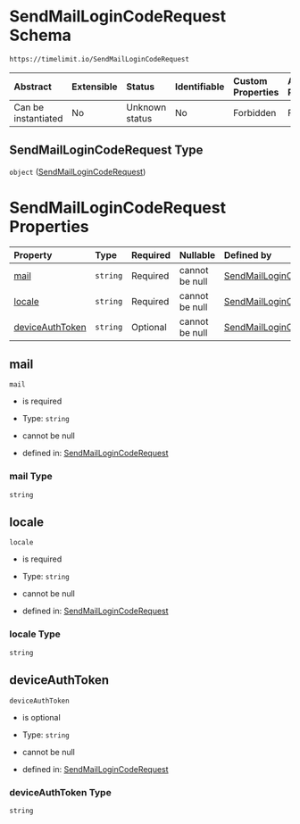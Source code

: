 # SendMailLoginCodeRequest Schema

```txt
https://timelimit.io/SendMailLoginCodeRequest
```

| Abstract            | Extensible | Status         | Identifiable | Custom Properties | Additional Properties | Access Restrictions | Defined In                                                                                          |
| :------------------ | :--------- | :------------- | :----------- | :---------------- | :-------------------- | :------------------ | :-------------------------------------------------------------------------------------------------- |
| Can be instantiated | No         | Unknown status | No           | Forbidden         | Forbidden             | none                | [SendMailLoginCodeRequest.schema.json](SendMailLoginCodeRequest.schema.json "open original schema") |

## SendMailLoginCodeRequest Type

`object` ([SendMailLoginCodeRequest](sendmaillogincoderequest.md))

# SendMailLoginCodeRequest Properties

| Property                            | Type     | Required | Nullable       | Defined by                                                                                                                                                     |
| :---------------------------------- | :------- | :------- | :------------- | :------------------------------------------------------------------------------------------------------------------------------------------------------------- |
| [mail](#mail)                       | `string` | Required | cannot be null | [SendMailLoginCodeRequest](sendmaillogincoderequest-properties-mail.md "https://timelimit.io/SendMailLoginCodeRequest#/properties/mail")                       |
| [locale](#locale)                   | `string` | Required | cannot be null | [SendMailLoginCodeRequest](sendmaillogincoderequest-properties-locale.md "https://timelimit.io/SendMailLoginCodeRequest#/properties/locale")                   |
| [deviceAuthToken](#deviceauthtoken) | `string` | Optional | cannot be null | [SendMailLoginCodeRequest](sendmaillogincoderequest-properties-deviceauthtoken.md "https://timelimit.io/SendMailLoginCodeRequest#/properties/deviceAuthToken") |

## mail

`mail`

- is required

- Type: `string`

- cannot be null

- defined in: [SendMailLoginCodeRequest](sendmaillogincoderequest-properties-mail.md "https://timelimit.io/SendMailLoginCodeRequest#/properties/mail")

### mail Type

`string`

## locale

`locale`

- is required

- Type: `string`

- cannot be null

- defined in: [SendMailLoginCodeRequest](sendmaillogincoderequest-properties-locale.md "https://timelimit.io/SendMailLoginCodeRequest#/properties/locale")

### locale Type

`string`

## deviceAuthToken

`deviceAuthToken`

- is optional

- Type: `string`

- cannot be null

- defined in: [SendMailLoginCodeRequest](sendmaillogincoderequest-properties-deviceauthtoken.md "https://timelimit.io/SendMailLoginCodeRequest#/properties/deviceAuthToken")

### deviceAuthToken Type

`string`
